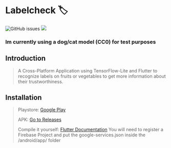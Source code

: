 # Labelcheck 🏷️
![GitHub issues](https://img.shields.io/github/issues/phibr0/labelcheck) ![](https://tokei.rs/b1/github/phibr0/labelcheck)
### Im currently using a dog/cat model (CC0) for test purposes

## Introduction

> A Cross-Platform Application using TensorFlow-Lite and Flutter to recognize labels on fruits or vegetables to get more information about their trustworthiness.

## Installation

> Playstore: [Google Play]()
>
> APK: [Go to Releases](https://github.com/phibr0/labelcheck/releases)
>
> Compile it yourself: [Flutter Documentation](https://flutter.dev/docs/deployment/android#building-the-app-for-release) You will need to register a Firebase Project and put the google-services.json inside the /android/app/ folder
